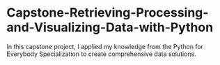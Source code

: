 # Capstone-Retrieving-Processing-and-Visualizing-Data-with-Python
In this capstone project, I applied my knowledge from the Python for Everybody Specialization to create comprehensive data solutions. 
